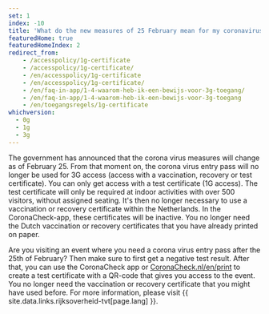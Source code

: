 ```yaml
---
set: 1
index: -10
title: 'What do the new measures of 25 February mean for my coronavirus entry pass?'
featuredHome: true
featuredHomeIndex: 2
redirect_from: 
    - /accesspolicy/1g-certificate
    - /accesspolicy/1g-certificate/
    - /en/accesspolicy/1g-certificate
    - /en/accesspolicy/1g-certificate/
    - /en/faq-in-app/1-4-waarom-heb-ik-een-bewijs-voor-3g-toegang/
    - /en/faq-in-app/1-4-waarom-heb-ik-een-bewijs-voor-3g-toegang
    - /en/toegangsregels/1g-certificate
whichversion:
  - 0g
  - 1g
  - 3g
---
```

The government has announced that the corona virus measures will change as of February 25. From that moment on, the corona virus entry pass will no longer be used for 3G access (access with a vaccination, recovery or test certificate). You can only get access with a test certificate (1G access). The test certificate will only be required at indoor activities with over 500 visitors, without assigned seating. It's then no longer necessary to use a vaccination or recovery certificate within the Netherlands. In the CoronaCheck-app, these certificates will be inactive. You no longer need the Dutch vaccination or recovery certificates that you have already printed on paper.

Are you visiting an event where you need a corona virus entry pass after the 25th of February? Then make sure to first get a negative test result. After that, you can use the CoronaCheck app or [CoronaCheck.nl/en/print](http://coronacheck.nl/en/print) to create a test certificate with a QR-code that gives you access to the event. You no longer need the vaccination or recovery certificate that you might have used before. For more information, please visit {{ site.data.links.rijksoverheid-tvt[page.lang] }}.
